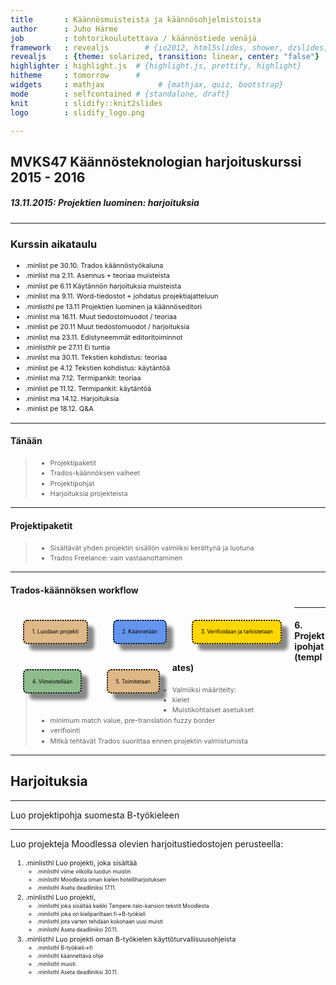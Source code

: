 ```yaml
---
title       : Käännösmuisteista ja käännösohjelmistoista
author      : Juho Härme
job         : tohtorikoulutettava / käännöstiede venäjä
framework   : revealjs        # {io2012, html5slides, shower, dzslides, ...}
revealjs    : {theme: solarized, transition: linear, center: "false"}
highlighter : highlight.js  # {highlight.js, prettify, highlight}
hitheme     : tomorrow      # 
widgets     : mathjax            # {mathjax, quiz, bootstrap}
mode        : selfcontained # {standalone, draft}
knit        : slidify::knit2slides
logo        : slidify_logo.png

---
```


<style>
.reveal h2{
    padding-bottom: 20px;
}

p { text-align: left;
}

li.fragment.visible, li {
    font-size: 78%;
    line-height: 150%;
}

li.smaller{
    font-size: 76%;
    line-height: 180%;
}

li.smaller2{
    font-size: 76%;
}

li.minlist{
font-size:69%; 
color:darkgrey;}

li.minlisthlr{font-size:69%;
color:rgb(247, 131, 131);
}

li.minlisthl{font-size:69%;}


.reveal a:not(.image) {
text-decoration:underline;
}

.coldiv {width:47%;float:left;}
.coldiv2 {float:left;width:30%;}

.rowdiv {width:100%;clear:left;}

.reveal section img { background:none; border:none; box-shadow:none; }

p.smaller {font-size:70%;}


table { 
width: 100%;
}


table tr:nth-child(2n+1) { /* background: #E8F2FF; */ background: #D5E5FD; }

.reveal table th, .reveal table td {

font-size:55%;

}

div.bubble{
float: left;
text-align: left;
border: 2px dotted black;
padding: 2em;
border-radius: 7px;
margin-left: 14px;
color:black;
}


div.bubblenob{
float: left;
width:30%;
}


div.mmbubble{
font-size:60%;
float: left;
text-align: left;
border: 2px dotted black;
padding: 1.5em;
border-radius: 7px;
margin:4%;
box-shadow: 10px 10px 5px #888888;
color:black;
}

div.bgred{background: burlywood;}
div.bgblue{background: cornflowerblue;}
div.bggreen{background: darkseagreen;}
div.bgcyan{background: gold;}

</style>

<script src="http://ajax.googleapis.com/ajax/libs/jquery/1.9.1/jquery.min.js"></script>

## MVKS47 Käännösteknologian harjoituskurssi 2015 - 2016

##### 13.11.2015: Projektien luominen: harjoituksia

--- 

### Kurssin aikataulu


- .minlist pe 30.10. Trados käännöstyökaluna
- .minlist ma 2.11.  Asennus + teoriaa muisteista
- .minlist pe 6.11 Käytännön harjoituksia muisteista
- .minlist ma 9.11. Word-tiedostot + johdatus projektiajatteluun
- .minlisthl pe 13.11 Projektien luominen ja käännöseditori
- .minlist ma 16.11. Muut tiedostomuodot / teoriaa
- .minlist pe 20.11 Muut tiedostomuodot / harjoituksia
- .minlist ma 23.11. Edistyneemmät editoritoiminnot
- .minlisthlr pe 27.11 Ei tuntia
- .minlist ma 30.11. Tekstien kohdistus: teoriaa
- .minlist pe 4.12 Tekstien kohdistus: käytäntöä
- .minlist ma 7.12. Termipankit: teoriaa
- .minlist pe 11.12. Termipankit: käytäntöä
- .minlist ma 14.12. Harjoituksia
- .minlist pe 18.12. Q&A

---

#### Tänään

>- Projektipaketit
>- Trados-käännöksen vaiheet
>- Projektipohjat
>- Harjoituksia projekteista

---

#### Projektipaketit

>- Sisältävät yhden projektin sisällön valmiiksi kerättynä ja luotuna
>- Trados Freelance: vain vastaanottaminen

---


#### Trados-käännöksen workflow

<div class='mmbubble bgred fragment'>
1. Luodaan projekti
</div>

<div class='mmbubble bgblue fragment'>
2. Käännetään
</div>

<div class='mmbubble bgcyan fragment'>
3. Verifioidaan ja tarkistetaan
</div>

<div class='mmbubble bggreen fragment'>
4. Viimeistellään
</div>

<div class='mmbubble bgred fragment'>
5. Toimitetaan
</div>

---

#### 6. Projektipohjat (templates)

>- Valmiiksi määritelty:
>- kielet
>- Muistikohtaiset asetukset
>- minimum match value, pre-translation fuzzy border
>- verifiointi
>- Mitkä tehtävät Trados suorittaa ennen projektin valmistumista

---

## Harjoituksia

---

Luo projektipohja suomesta B-työkieleen

---

Luo projekteja Moodlessa olevien harjoitustiedostojen perusteella:

1. .minlisthl Luo projekti, joka sisältää
    - .minlisthl viime viikolla luodun muistin
    - .minlisthl Moodlesta oman kielen hotelliharjoituksen
    - .minlisthl Aseta deadliniksi 17.11. 
2. .minlisthl Luo projekti, 
    - .minlisthl joka sisältää kaikki Tampere-talo-kansion tekstit Moodlesta
    - .minlisthl joka on kielipariltaan fi->B-työkieli
    - .minlisthl jota varten tehdään kokonaan uusi muisti 
    - .minlisthl Aseta deadliniksi 20.11.
3. .minlisthl Luo projekti oman B-työkielen käyttöturvallisuusohjeista
    - .minlisthl B-työkieli->fi
    - .minlisthl käännettävä ohje
    - .minlisthl muisti
    - .minlisthl Aseta deadliniksi 30.11.



<script>
$('ol.incremental li').addClass('fragment')//note to anyone reading this code, you may need to change to ul from ol depending on ordered vs unordered list
$('ul.incremental li').addClass('fragment')//note to anyone reading this code, you may need to change to ul from ol depending on ordered vs unordered list 
</script>


